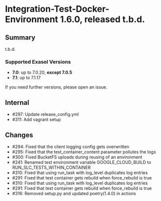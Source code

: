 # Integration-Test-Docker-Environment 1.6.0, released t.b.d.

## Summary

t.b.d.

### Supported Exasol Versions

* **7.0**: up to 7.0.20, **except 7.0.5**
* **7.1**: up to 7.1.17

If you need further versions, please open an issue.

## Internal
 - #297: Update release_config.yml 
 - #311: Add vagrant setup

## Changes

 - #294: Fixed that the client logging config gets overwritten
 - #295: Fixed that the test_container_content parameter pollutes the logs
 - #300: Fixed BucketFS uploads during reusing of an environment
 - #241: Renamed test environment variable GOOGLE_CLOUD_BUILD to RUN_SLC_TESTS_WITHIN_CONTAINER
 - #310: Fixed that using run_task with log_level duplicates log entries
 - #291: Fixed that test container gets rebuild when force_rebuild is true
 - #310: Fixed that using run_task with log_level duplicates log entries
 - #291: Fixed that test container gets rebuild when force_rebuild is true
 - #316: Removed setup.py and updated poetry(1.4.0) in actions
